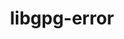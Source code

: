 ---
title: "libgpg-error"
layout: cache
categories: [package, develop]
meta: {"versions": ["1.45", "1.46", "1.47"], "compilers": ["gcc@=11.1.0", "gcc@=11.3.0", "gcc@=7.3.1", "gcc@=7.5.0"], "oss": ["amzn2", "ubuntu18.04", "ubuntu20.04", "ubuntu22.04"], "platforms": ["linux"], "targets": ["aarch64", "neoverse_n1", "ppc64le", "x86_64", "x86_64_v3"], "stacks": ["aws-ahug", "aws-ahug-aarch64", "data-vis-sdk", "e4s", "e4s-power", "radiuss", "tutorial"], "num_specs": 37, "num_specs_by_stack": {"aws-ahug-aarch64": 16, "aws-ahug": 2, "tutorial": 13, "radiuss": 12, "e4s-power": 2, "data-vis-sdk": 2, "e4s": 2}}
spec_details: [{"hash": "i3daz4cjshrmuchddym2wqvlbj5mznbu", "compiler": "gcc@=7.3.1", "versions": ["1.46"], "os": "amzn2", "platform": "linux", "target": "aarch64", "variants": ["build_system=autotools"], "stacks": ["aws-ahug-aarch64"], "size": "-", "tarball": "https://binaries.spack.io/develop/build_cache/linux-amzn2-aarch64/gcc-7.3.1/libgpg-error-1.46/linux-amzn2-aarch64-gcc-7.3.1-libgpg-error-1.46-i3daz4cjshrmuchddym2wqvlbj5mznbu.spack"}, {"hash": "beionb6cxpucvvs2hqkdvxq6itsd2nfe", "compiler": "gcc@=7.3.1", "versions": ["1.47"], "os": "amzn2", "platform": "linux", "target": "aarch64", "variants": ["build_system=autotools"], "stacks": ["aws-ahug-aarch64"], "size": "-", "tarball": "https://binaries.spack.io/develop/build_cache/linux-amzn2-aarch64/gcc-7.3.1/libgpg-error-1.47/linux-amzn2-aarch64-gcc-7.3.1-libgpg-error-1.47-beionb6cxpucvvs2hqkdvxq6itsd2nfe.spack"}, {"hash": "cinzj7efzish65jgwrgydcep2534ctit", "compiler": "gcc@=7.3.1", "versions": ["1.47"], "os": "amzn2", "platform": "linux", "target": "aarch64", "variants": ["build_system=autotools"], "stacks": ["aws-ahug-aarch64"], "size": "-", "tarball": "https://binaries.spack.io/develop/build_cache/linux-amzn2-aarch64/gcc-7.3.1/libgpg-error-1.47/linux-amzn2-aarch64-gcc-7.3.1-libgpg-error-1.47-cinzj7efzish65jgwrgydcep2534ctit.spack"}, {"hash": "cle27ndjnnw4xbnnexa6y4xiqqbdzl6h", "compiler": "gcc@=7.3.1", "versions": ["1.47"], "os": "amzn2", "platform": "linux", "target": "aarch64", "variants": ["build_system=autotools"], "stacks": ["aws-ahug-aarch64"], "size": "-", "tarball": "https://binaries.spack.io/develop/build_cache/linux-amzn2-aarch64/gcc-7.3.1/libgpg-error-1.47/linux-amzn2-aarch64-gcc-7.3.1-libgpg-error-1.47-cle27ndjnnw4xbnnexa6y4xiqqbdzl6h.spack"}, {"hash": "ts3fqsaphwgwwbdmonjbj6pbwe4mmul6", "compiler": "gcc@=7.3.1", "versions": ["1.47"], "os": "amzn2", "platform": "linux", "target": "aarch64", "variants": ["build_system=autotools"], "stacks": ["aws-ahug-aarch64"], "size": "-", "tarball": "https://binaries.spack.io/develop/build_cache/linux-amzn2-aarch64/gcc-7.3.1/libgpg-error-1.47/linux-amzn2-aarch64-gcc-7.3.1-libgpg-error-1.47-ts3fqsaphwgwwbdmonjbj6pbwe4mmul6.spack"}, {"hash": "kau24lzvhvjhaxixwhczx6sjc3lrym2i", "compiler": "gcc@=7.3.1", "versions": ["1.47"], "os": "amzn2", "platform": "linux", "target": "aarch64", "variants": ["build_system=autotools"], "stacks": ["aws-ahug-aarch64"], "size": "-", "tarball": "https://binaries.spack.io/develop/build_cache/linux-amzn2-aarch64/gcc-7.3.1/libgpg-error-1.47/linux-amzn2-aarch64-gcc-7.3.1-libgpg-error-1.47-kau24lzvhvjhaxixwhczx6sjc3lrym2i.spack"}, {"hash": "oa2ou75wo2hoptseoidekq3emvsdqdko", "compiler": "gcc@=7.3.1", "versions": ["1.47"], "os": "amzn2", "platform": "linux", "target": "aarch64", "variants": ["build_system=autotools"], "stacks": ["aws-ahug-aarch64"], "size": "-", "tarball": "https://binaries.spack.io/develop/build_cache/linux-amzn2-aarch64/gcc-7.3.1/libgpg-error-1.47/linux-amzn2-aarch64-gcc-7.3.1-libgpg-error-1.47-oa2ou75wo2hoptseoidekq3emvsdqdko.spack"}, {"hash": "fkzfzw3bizm3xgk3kchaaqwuifoi2mg3", "compiler": "gcc@=7.3.1", "versions": ["1.47"], "os": "amzn2", "platform": "linux", "target": "aarch64", "variants": ["build_system=autotools"], "stacks": ["aws-ahug-aarch64"], "size": "-", "tarball": "https://binaries.spack.io/develop/build_cache/linux-amzn2-aarch64/gcc-7.3.1/libgpg-error-1.47/linux-amzn2-aarch64-gcc-7.3.1-libgpg-error-1.47-fkzfzw3bizm3xgk3kchaaqwuifoi2mg3.spack"}, {"hash": "qlwoliozjmeqznns7owekfhmytlcmujt", "compiler": "gcc@=7.3.1", "versions": ["1.46"], "os": "amzn2", "platform": "linux", "target": "neoverse_n1", "variants": ["build_system=autotools"], "stacks": ["aws-ahug-aarch64"], "size": "-", "tarball": "https://binaries.spack.io/develop/build_cache/linux-amzn2-neoverse_n1/gcc-7.3.1/libgpg-error-1.46/linux-amzn2-neoverse_n1-gcc-7.3.1-libgpg-error-1.46-qlwoliozjmeqznns7owekfhmytlcmujt.spack"}, {"hash": "3avp5hbqr5laycml667utw2unw7r5o5t", "compiler": "gcc@=7.3.1", "versions": ["1.47"], "os": "amzn2", "platform": "linux", "target": "neoverse_n1", "variants": ["build_system=autotools"], "stacks": ["aws-ahug-aarch64"], "size": "-", "tarball": "https://binaries.spack.io/develop/build_cache/linux-amzn2-neoverse_n1/gcc-7.3.1/libgpg-error-1.47/linux-amzn2-neoverse_n1-gcc-7.3.1-libgpg-error-1.47-3avp5hbqr5laycml667utw2unw7r5o5t.spack"}, {"hash": "4f3abzkv3me65bn2wcvuyxekqmfvw4po", "compiler": "gcc@=7.3.1", "versions": ["1.47"], "os": "amzn2", "platform": "linux", "target": "neoverse_n1", "variants": ["build_system=autotools"], "stacks": ["aws-ahug-aarch64"], "size": "-", "tarball": "https://binaries.spack.io/develop/build_cache/linux-amzn2-neoverse_n1/gcc-7.3.1/libgpg-error-1.47/linux-amzn2-neoverse_n1-gcc-7.3.1-libgpg-error-1.47-4f3abzkv3me65bn2wcvuyxekqmfvw4po.spack"}, {"hash": "5vuflg4s4teayntkhsxndgabvuzyu6w2", "compiler": "gcc@=7.3.1", "versions": ["1.47"], "os": "amzn2", "platform": "linux", "target": "neoverse_n1", "variants": ["build_system=autotools"], "stacks": ["aws-ahug-aarch64"], "size": "-", "tarball": "https://binaries.spack.io/develop/build_cache/linux-amzn2-neoverse_n1/gcc-7.3.1/libgpg-error-1.47/linux-amzn2-neoverse_n1-gcc-7.3.1-libgpg-error-1.47-5vuflg4s4teayntkhsxndgabvuzyu6w2.spack"}, {"hash": "afxodvhi7e7vpm22t6urprd56xspcohe", "compiler": "gcc@=7.3.1", "versions": ["1.47"], "os": "amzn2", "platform": "linux", "target": "neoverse_n1", "variants": ["build_system=autotools"], "stacks": ["aws-ahug-aarch64"], "size": "-", "tarball": "https://binaries.spack.io/develop/build_cache/linux-amzn2-neoverse_n1/gcc-7.3.1/libgpg-error-1.47/linux-amzn2-neoverse_n1-gcc-7.3.1-libgpg-error-1.47-afxodvhi7e7vpm22t6urprd56xspcohe.spack"}, {"hash": "nxkupqup2tbngxob5hwdnfumoyrht4br", "compiler": "gcc@=7.3.1", "versions": ["1.47"], "os": "amzn2", "platform": "linux", "target": "neoverse_n1", "variants": ["build_system=autotools"], "stacks": ["aws-ahug-aarch64"], "size": "-", "tarball": "https://binaries.spack.io/develop/build_cache/linux-amzn2-neoverse_n1/gcc-7.3.1/libgpg-error-1.47/linux-amzn2-neoverse_n1-gcc-7.3.1-libgpg-error-1.47-nxkupqup2tbngxob5hwdnfumoyrht4br.spack"}, {"hash": "bptymslidb2iqlp42uvt5tuetqaappsu", "compiler": "gcc@=7.3.1", "versions": ["1.47"], "os": "amzn2", "platform": "linux", "target": "neoverse_n1", "variants": ["build_system=autotools"], "stacks": ["aws-ahug-aarch64"], "size": "-", "tarball": "https://binaries.spack.io/develop/build_cache/linux-amzn2-neoverse_n1/gcc-7.3.1/libgpg-error-1.47/linux-amzn2-neoverse_n1-gcc-7.3.1-libgpg-error-1.47-bptymslidb2iqlp42uvt5tuetqaappsu.spack"}, {"hash": "3yuz5ti5uphta7zon4xfr3r34lubcnow", "compiler": "gcc@=7.3.1", "versions": ["1.47"], "os": "amzn2", "platform": "linux", "target": "neoverse_n1", "variants": ["build_system=autotools"], "stacks": ["aws-ahug-aarch64"], "size": "-", "tarball": "https://binaries.spack.io/develop/build_cache/linux-amzn2-neoverse_n1/gcc-7.3.1/libgpg-error-1.47/linux-amzn2-neoverse_n1-gcc-7.3.1-libgpg-error-1.47-3yuz5ti5uphta7zon4xfr3r34lubcnow.spack"}, {"hash": "md2bhrxdepqwxk25jgwnf6p75s2pq4we", "compiler": "gcc@=7.3.1", "versions": ["1.47"], "os": "amzn2", "platform": "linux", "target": "x86_64_v3", "variants": ["build_system=autotools"], "stacks": ["aws-ahug"], "size": "-", "tarball": "https://binaries.spack.io/develop/build_cache/linux-amzn2-x86_64_v3/gcc-7.3.1/libgpg-error-1.47/linux-amzn2-x86_64_v3-gcc-7.3.1-libgpg-error-1.47-md2bhrxdepqwxk25jgwnf6p75s2pq4we.spack"}, {"hash": "zlqvzlouqgv4xoucx7qw2bsrcs6zx7sn", "compiler": "gcc@=7.3.1", "versions": ["1.47"], "os": "amzn2", "platform": "linux", "target": "x86_64_v3", "variants": ["build_system=autotools"], "stacks": ["aws-ahug"], "size": "-", "tarball": "https://binaries.spack.io/develop/build_cache/linux-amzn2-x86_64_v3/gcc-7.3.1/libgpg-error-1.47/linux-amzn2-x86_64_v3-gcc-7.3.1-libgpg-error-1.47-zlqvzlouqgv4xoucx7qw2bsrcs6zx7sn.spack"}, {"hash": "csdnnwo5xlm7kwnflx7uiihf2u7ol6fy", "compiler": "gcc@=7.5.0", "versions": ["1.45"], "os": "ubuntu18.04", "platform": "linux", "target": "x86_64", "variants": [], "stacks": ["tutorial", "radiuss"], "size": "-", "tarball": "https://binaries.spack.io/develop/build_cache/linux-ubuntu18.04-x86_64/gcc-7.5.0/libgpg-error-1.45/linux-ubuntu18.04-x86_64-gcc-7.5.0-libgpg-error-1.45-csdnnwo5xlm7kwnflx7uiihf2u7ol6fy.spack"}, {"hash": "nce4rmvtew3q6in3cp4ark3igd6gxxwu", "compiler": "gcc@=7.5.0", "versions": ["1.46"], "os": "ubuntu18.04", "platform": "linux", "target": "x86_64", "variants": ["build_system=autotools"], "stacks": ["tutorial", "radiuss"], "size": "-", "tarball": "https://binaries.spack.io/develop/build_cache/linux-ubuntu18.04-x86_64/gcc-7.5.0/libgpg-error-1.46/linux-ubuntu18.04-x86_64-gcc-7.5.0-libgpg-error-1.46-nce4rmvtew3q6in3cp4ark3igd6gxxwu.spack"}, {"hash": "g4r2mzuui6difvyucmytsikntlc3bupz", "compiler": "gcc@=7.5.0", "versions": ["1.46"], "os": "ubuntu18.04", "platform": "linux", "target": "x86_64", "variants": ["build_system=autotools"], "stacks": ["tutorial", "radiuss"], "size": "-", "tarball": "https://binaries.spack.io/develop/build_cache/linux-ubuntu18.04-x86_64/gcc-7.5.0/libgpg-error-1.46/linux-ubuntu18.04-x86_64-gcc-7.5.0-libgpg-error-1.46-g4r2mzuui6difvyucmytsikntlc3bupz.spack"}, {"hash": "rbq4ypllcmdfpjurh3mjpxno2ojqwrnd", "compiler": "gcc@=7.5.0", "versions": ["1.45"], "os": "ubuntu18.04", "platform": "linux", "target": "x86_64", "variants": [], "stacks": ["tutorial", "radiuss"], "size": "-", "tarball": "https://binaries.spack.io/develop/build_cache/linux-ubuntu18.04-x86_64/gcc-7.5.0/libgpg-error-1.45/linux-ubuntu18.04-x86_64-gcc-7.5.0-libgpg-error-1.45-rbq4ypllcmdfpjurh3mjpxno2ojqwrnd.spack"}, {"hash": "rckn7mc4ilfaotlgpzyn54teercfi4bc", "compiler": "gcc@=7.5.0", "versions": ["1.46"], "os": "ubuntu18.04", "platform": "linux", "target": "x86_64", "variants": ["build_system=autotools"], "stacks": ["tutorial", "radiuss"], "size": "-", "tarball": "https://binaries.spack.io/develop/build_cache/linux-ubuntu18.04-x86_64/gcc-7.5.0/libgpg-error-1.46/linux-ubuntu18.04-x86_64-gcc-7.5.0-libgpg-error-1.46-rckn7mc4ilfaotlgpzyn54teercfi4bc.spack"}, {"hash": "d54vk7f6f3zzy6md7ht2dohbugl5syyz", "compiler": "gcc@=7.5.0", "versions": ["1.45"], "os": "ubuntu18.04", "platform": "linux", "target": "x86_64", "variants": [], "stacks": ["tutorial", "radiuss"], "size": "-", "tarball": "https://binaries.spack.io/develop/build_cache/linux-ubuntu18.04-x86_64/gcc-7.5.0/libgpg-error-1.45/linux-ubuntu18.04-x86_64-gcc-7.5.0-libgpg-error-1.45-d54vk7f6f3zzy6md7ht2dohbugl5syyz.spack"}, {"hash": "qf3hvzqpbtxihj54du7ebcj7s74sdzwc", "compiler": "gcc@=7.5.0", "versions": ["1.46"], "os": "ubuntu18.04", "platform": "linux", "target": "x86_64", "variants": ["build_system=autotools"], "stacks": ["tutorial", "radiuss"], "size": "-", "tarball": "https://binaries.spack.io/develop/build_cache/linux-ubuntu18.04-x86_64/gcc-7.5.0/libgpg-error-1.46/linux-ubuntu18.04-x86_64-gcc-7.5.0-libgpg-error-1.46-qf3hvzqpbtxihj54du7ebcj7s74sdzwc.spack"}, {"hash": "egzuac44givphmxsvzaiqujah5e7egdy", "compiler": "gcc@=7.5.0", "versions": ["1.47"], "os": "ubuntu18.04", "platform": "linux", "target": "x86_64_v3", "variants": ["build_system=autotools"], "stacks": ["tutorial", "radiuss"], "size": "-", "tarball": "https://binaries.spack.io/develop/build_cache/linux-ubuntu18.04-x86_64_v3/gcc-7.5.0/libgpg-error-1.47/linux-ubuntu18.04-x86_64_v3-gcc-7.5.0-libgpg-error-1.47-egzuac44givphmxsvzaiqujah5e7egdy.spack"}, {"hash": "tc6sdpelghjdpjhahtqzyf2nzmhwlpfo", "compiler": "gcc@=7.5.0", "versions": ["1.47"], "os": "ubuntu18.04", "platform": "linux", "target": "x86_64_v3", "variants": ["build_system=autotools"], "stacks": ["tutorial", "radiuss"], "size": "-", "tarball": "https://binaries.spack.io/develop/build_cache/linux-ubuntu18.04-x86_64_v3/gcc-7.5.0/libgpg-error-1.47/linux-ubuntu18.04-x86_64_v3-gcc-7.5.0-libgpg-error-1.47-tc6sdpelghjdpjhahtqzyf2nzmhwlpfo.spack"}, {"hash": "risydei75vj3ulhxwx4l7ozvxnnzg7z6", "compiler": "gcc@=7.5.0", "versions": ["1.46"], "os": "ubuntu18.04", "platform": "linux", "target": "x86_64_v3", "variants": ["build_system=autotools"], "stacks": ["tutorial", "radiuss"], "size": "-", "tarball": "https://binaries.spack.io/develop/build_cache/linux-ubuntu18.04-x86_64_v3/gcc-7.5.0/libgpg-error-1.46/linux-ubuntu18.04-x86_64_v3-gcc-7.5.0-libgpg-error-1.46-risydei75vj3ulhxwx4l7ozvxnnzg7z6.spack"}, {"hash": "casy6fvgvmgvow6pqhkz4jvqvc7qoxk4", "compiler": "gcc@=7.5.0", "versions": ["1.46"], "os": "ubuntu18.04", "platform": "linux", "target": "x86_64_v3", "variants": ["build_system=autotools"], "stacks": ["tutorial", "radiuss"], "size": "-", "tarball": "https://binaries.spack.io/develop/build_cache/linux-ubuntu18.04-x86_64_v3/gcc-7.5.0/libgpg-error-1.46/linux-ubuntu18.04-x86_64_v3-gcc-7.5.0-libgpg-error-1.46-casy6fvgvmgvow6pqhkz4jvqvc7qoxk4.spack"}, {"hash": "deaajjvzrkcnsphazcuzwuspwsufcup2", "compiler": "gcc@=7.5.0", "versions": ["1.46"], "os": "ubuntu18.04", "platform": "linux", "target": "x86_64_v3", "variants": ["build_system=autotools"], "stacks": ["tutorial", "radiuss"], "size": "-", "tarball": "https://binaries.spack.io/develop/build_cache/linux-ubuntu18.04-x86_64_v3/gcc-7.5.0/libgpg-error-1.46/linux-ubuntu18.04-x86_64_v3-gcc-7.5.0-libgpg-error-1.46-deaajjvzrkcnsphazcuzwuspwsufcup2.spack"}, {"hash": "qlnoszlkib3vueg5ed4nbnesxykcdjod", "compiler": "gcc@=11.1.0", "versions": ["1.47"], "os": "ubuntu20.04", "platform": "linux", "target": "ppc64le", "variants": ["build_system=autotools"], "stacks": ["e4s-power"], "size": "-", "tarball": "https://binaries.spack.io/develop/build_cache/linux-ubuntu20.04-ppc64le/gcc-11.1.0/libgpg-error-1.47/linux-ubuntu20.04-ppc64le-gcc-11.1.0-libgpg-error-1.47-qlnoszlkib3vueg5ed4nbnesxykcdjod.spack"}, {"hash": "ojox5c7tw2ljk2msq2leh3wowgxqhnza", "compiler": "gcc@=11.1.0", "versions": ["1.47"], "os": "ubuntu20.04", "platform": "linux", "target": "ppc64le", "variants": ["build_system=autotools"], "stacks": ["e4s-power"], "size": "-", "tarball": "https://binaries.spack.io/develop/build_cache/linux-ubuntu20.04-ppc64le/gcc-11.1.0/libgpg-error-1.47/linux-ubuntu20.04-ppc64le-gcc-11.1.0-libgpg-error-1.47-ojox5c7tw2ljk2msq2leh3wowgxqhnza.spack"}, {"hash": "cydisurngthgt6eyax7zessl3ashtkpz", "compiler": "gcc@=11.1.0", "versions": ["1.47"], "os": "ubuntu20.04", "platform": "linux", "target": "x86_64_v3", "variants": ["build_system=autotools"], "stacks": ["data-vis-sdk"], "size": "-", "tarball": "https://binaries.spack.io/develop/build_cache/linux-ubuntu20.04-x86_64_v3/gcc-11.1.0/libgpg-error-1.47/linux-ubuntu20.04-x86_64_v3-gcc-11.1.0-libgpg-error-1.47-cydisurngthgt6eyax7zessl3ashtkpz.spack"}, {"hash": "k6jc47lwxsddij6iaob6l3u3ew45mohf", "compiler": "gcc@=11.1.0", "versions": ["1.47"], "os": "ubuntu20.04", "platform": "linux", "target": "x86_64_v3", "variants": ["build_system=autotools"], "stacks": ["data-vis-sdk"], "size": "-", "tarball": "https://binaries.spack.io/develop/build_cache/linux-ubuntu20.04-x86_64_v3/gcc-11.1.0/libgpg-error-1.47/linux-ubuntu20.04-x86_64_v3-gcc-11.1.0-libgpg-error-1.47-k6jc47lwxsddij6iaob6l3u3ew45mohf.spack"}, {"hash": "iu24bxlyiqhz4td4yejdgn5bq6pbpnnl", "compiler": "gcc@=11.1.0", "versions": ["1.47"], "os": "ubuntu20.04", "platform": "linux", "target": "x86_64_v3", "variants": ["build_system=autotools"], "stacks": ["e4s"], "size": "-", "tarball": "https://binaries.spack.io/develop/build_cache/linux-ubuntu20.04-x86_64_v3/gcc-11.1.0/libgpg-error-1.47/linux-ubuntu20.04-x86_64_v3-gcc-11.1.0-libgpg-error-1.47-iu24bxlyiqhz4td4yejdgn5bq6pbpnnl.spack"}, {"hash": "x4cghyfdugmrjftcbhq5farhz6itxbiv", "compiler": "gcc@=11.1.0", "versions": ["1.47"], "os": "ubuntu20.04", "platform": "linux", "target": "x86_64_v3", "variants": ["build_system=autotools"], "stacks": ["e4s"], "size": "-", "tarball": "https://binaries.spack.io/develop/build_cache/linux-ubuntu20.04-x86_64_v3/gcc-11.1.0/libgpg-error-1.47/linux-ubuntu20.04-x86_64_v3-gcc-11.1.0-libgpg-error-1.47-x4cghyfdugmrjftcbhq5farhz6itxbiv.spack"}, {"hash": "cvq2wyudpbaon54xzkaucjymdsutdxv5", "compiler": "gcc@=11.3.0", "versions": ["1.47"], "os": "ubuntu22.04", "platform": "linux", "target": "x86_64_v3", "variants": ["build_system=autotools"], "stacks": ["tutorial"], "size": "-", "tarball": "https://binaries.spack.io/develop/build_cache/linux-ubuntu22.04-x86_64_v3/gcc-11.3.0/libgpg-error-1.47/linux-ubuntu22.04-x86_64_v3-gcc-11.3.0-libgpg-error-1.47-cvq2wyudpbaon54xzkaucjymdsutdxv5.spack"}]
---